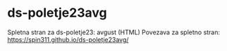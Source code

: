 # ds-poletje23avg
Spletna stran za ds-poletje23: avgust (HTML)
Povezava za spletno stran:
https://spin311.github.io/ds-poletje23avg/
